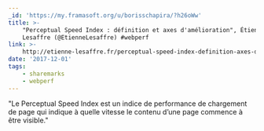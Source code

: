```yaml
---
_id: 'https://my.framasoft.org/u/borisschapira/?h26oWw'
title: >-
    "Perceptual Speed Index : définition et axes d'amélioration", Étienne
    Lesaffre (@EtienneLesaffre) #webperf
link: >-
    http://etienne-lesaffre.fr/perceptual-speed-index-definition-axes-damelioration
date: '2017-12-01'
tags:
    - sharemarks
    - webperf
---
```


<div class="markdown"><p>&quot;Le Perceptual Speed Index est un indice de performance de chargement de page qui indique à quelle vitesse le contenu d’une page commence à être visible.&quot;
</p></div>
